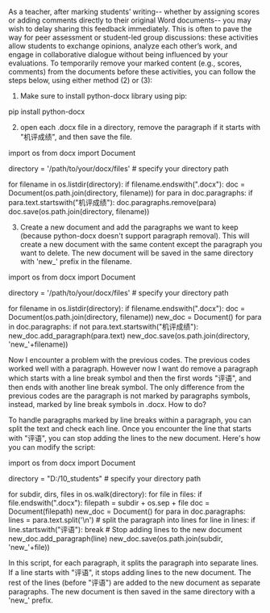 As a teacher, after marking students’ writing-- whether by assigning scores or adding comments directly to their original Word documents-- you may wish to delay sharing this feedback immediately. This is often to pave the way for peer assessment or student-led group discussions: these activities allow students to exchange opinions, analyze each other’s work, and engage in collaborative dialogue without being influenced by your evaluations. To temporarily remove your marked content (e.g., scores, comments) from the documents before these activities, you can follow the steps below, using either method (2) or (3):

1) Make sure to install python-docx library using pip:

pip install python-docx

2) open each .docx file in a directory, remove the paragraph if it starts with "机评成绩", and then save the file.

import os
from docx import Document

directory = '/path/to/your/docx/files'  # specify your directory path

for filename in os.listdir(directory):
    if filename.endswith(".docx"):
        doc = Document(os.path.join(directory, filename))
        for para in doc.paragraphs:
            if para.text.startswith("机评成绩"):
                doc.paragraphs.remove(para)
        doc.save(os.path.join(directory, filename))


3) Create a new document and add the paragraphs we want to keep (because python-docx doesn't support paragraph removal). This will create a new document with the same content except the paragraph you want to delete. The new document will be saved in the same directory with 'new_' prefix in the filename.

import os
from docx import Document

directory = '/path/to/your/docx/files'  # specify your directory path

for filename in os.listdir(directory):
    if filename.endswith(".docx"):
        doc = Document(os.path.join(directory, filename))
        new_doc = Document()
        for para in doc.paragraphs:
            if not para.text.startswith("机评成绩"):
                new_doc.add_paragraph(para.text)
        new_doc.save(os.path.join(directory, 'new_'+filename))


Now I encounter a problem with the previous codes. The previous codes worked well with a paragraph. However now I want do remove a paragraph which starts with a line break symbol and then the first words "评语", and then ends with another line break symbol. The only difference from the previous codes are the paragraph is not marked by paragraphs symbols, instead, marked by line break symbols in .docx. How to do?

To handle paragraphs marked by line breaks within a paragraph, you can split the text and check each line. Once you encounter the line that starts with "评语", you can stop adding the lines to the new document. Here's how you can modify the script:

import os
from docx import Document

directory = "D:/10_students"  # specify your directory path

for subdir, dirs, files in os.walk(directory):
    for file in files:
        if file.endswith(".docx"):
            filepath = subdir + os.sep + file
            doc = Document(filepath)
            new_doc = Document()
            for para in doc.paragraphs:
                lines = para.text.split('\n')  # split the paragraph into lines
                for line in lines:
                    if line.startswith("评语"):
                        break  # Stop adding lines to the new document
                    new_doc.add_paragraph(line)
            new_doc.save(os.path.join(subdir, 'new_'+file))

In this script, for each paragraph, it splits the paragraph into separate lines. If a line starts with "评语", it stops adding lines to the new document. The rest of the lines (before "评语") are added to the new document as separate paragraphs. The new document is then saved in the same directory with a 'new_' prefix.
